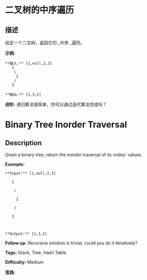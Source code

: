 # 二叉树的中序遍历

## 描述

给定一个二叉树，返回它的 _中序  _遍历。

**示例:**

    
    
    **输入:** [1,null,2,3]
       1
        \
         2
        /
       3
    
    **输出:** [1,3,2]

**进阶:**  递归算法很简单，你可以通过迭代算法完成吗？



# Binary Tree Inorder Traversal

## Description



Given a binary tree, return the _inorder_ traversal of its nodes' values.

**Example:**

    
    
    **Input:** [1,null,2,3]
       1
        \
         2
        /
       3
    
    **Output:** [1,3,2]

**Follow up:** Recursive solution is trivial, could you do it iteratively?


**Tags:** Stack, Tree, Hash Table

**Difficulty:** Medium

**思路:**
